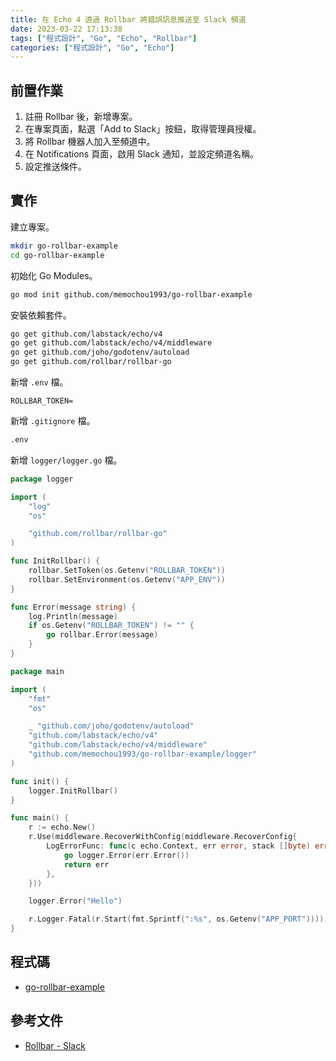 ```yaml
---
title: 在 Echo 4 透過 Rollbar 將錯誤訊息推送至 Slack 頻道
date: 2023-03-22 17:13:38
tags: ["程式設計", "Go", "Echo", "Rollbar"]
categories: ["程式設計", "Go", "Echo"]
---
```


## 前置作業

1. 註冊 Rollbar 後，新增專案。
2. 在專案頁面，點選「Add to Slack」按鈕，取得管理員授權。
3. 將 Rollbar 機器人加入至頻道中。
4. 在 Notifications 頁面，啟用 Slack 通知，並設定頻道名稱。
5. 設定推送條件。

## 實作

建立專案。

```bash
mkdir go-rollbar-example
cd go-rollbar-example
```

初始化 Go Modules。

```bash
go mod init github.com/memochou1993/go-rollbar-example
```

安裝依賴套件。

```bash
go get github.com/labstack/echo/v4
go get github.com/labstack/echo/v4/middleware
go get github.com/joho/godotenv/autoload
go get github.com/rollbar/rollbar-go
```

新增 `.env` 檔。

```env
ROLLBAR_TOKEN=
```

新增 `.gitignore` 檔。

```bash
.env
```

新增 `logger/logger.go` 檔。

```go
package logger

import (
	"log"
	"os"

	"github.com/rollbar/rollbar-go"
)

func InitRollbar() {
	rollbar.SetToken(os.Getenv("ROLLBAR_TOKEN"))
	rollbar.SetEnvironment(os.Getenv("APP_ENV"))
}

func Error(message string) {
	log.Println(message)
	if os.Getenv("ROLLBAR_TOKEN") != "" {
		go rollbar.Error(message)
	}
}
```

```go
package main

import (
	"fmt"
	"os"

	_ "github.com/joho/godotenv/autoload"
	"github.com/labstack/echo/v4"
	"github.com/labstack/echo/v4/middleware"
	"github.com/memochou1993/go-rollbar-example/logger"
)

func init() {
	logger.InitRollbar()
}

func main() {
	r := echo.New()
	r.Use(middleware.RecoverWithConfig(middleware.RecoverConfig{
		LogErrorFunc: func(c echo.Context, err error, stack []byte) error {
			go logger.Error(err.Error())
			return err
		},
	}))

	logger.Error("Hello")

	r.Logger.Fatal(r.Start(fmt.Sprintf(":%s", os.Getenv("APP_PORT"))))
}
```

## 程式碼

- [go-rollbar-example](https://github.com/memochou1993/go-rollbar-example)

## 參考文件

- [Rollbar - Slack](https://docs.rollbar.com/docs/slack)
